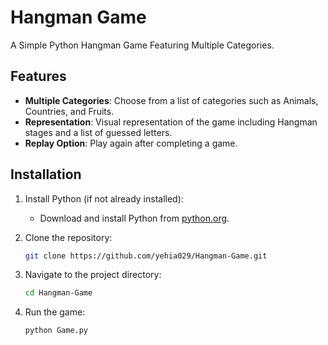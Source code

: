 # Hangman Game

A Simple Python Hangman Game Featuring Multiple Categories.

## Features

- **Multiple Categories**: Choose from a list of categories such as Animals, Countries, and Fruits.
- **Representation**: Visual representation of the game including Hangman stages and a list of guessed letters.
- **Replay Option**: Play again after completing a game.

## Installation

1. Install Python (if not already installed):
   - Download and install Python from [python.org](https://www.python.org/downloads).
     
2. Clone the repository:
   ```bash
   git clone https://github.com/yehia029/Hangman-Game.git
   ```

3. Navigate to the project directory:

    ```bash
    cd Hangman-Game
    ```

4. Run the game:

    ```bash
    python Game.py
    ```
